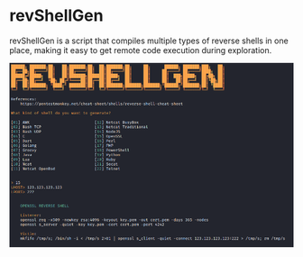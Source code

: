 # revShellGen

revShellGen is a script that compiles multiple types of reverse shells in one place, making it easy to get remote code execution during exploration.

![revShellGen](https://raw.githubusercontent.com/h41stur/revShellGen/main//revShellGen.png)